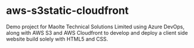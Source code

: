# aws-s3static-cloudfront
Demo project for Maolte Technical Solutions Limited using Azure DevOps, along with AWS S3 and AWS Cloudfront to develop and deploy a client side website build solely with HTML5 and CSS.
